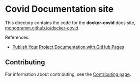 # **Covid** Documentation site

This directory contains the code for the **docker-covid** docs site, [monogramm.github.io/docker-covid](https://monogramm.github.io/docker-covid).

References:
* [Publish Your Project Documentation with GitHub Pages](https://github.blog/2016-08-22-publish-your-project-documentation-with-github-pages/)

## Contributing

For information about contributing, see the [Contributing page](https://github.com/Monogramm/docker-covid/blob/master/CONTRIBUTING.md).
